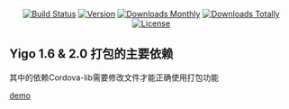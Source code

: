 <p align="center">
 <a href="https://travis-ci.org/zhouzhongyuan/cordova-pack"><img src="https://travis-ci.org/zhouzhongyuan/cordova-pack.svg?branch=master" alt="Build Status"></a>
 <a href="https://www.npmjs.com/package/cordova-pack"><img src="https://img.shields.io/npm/v/cordova-pack.svg?style=flat" alt="Version"></a>
 <a href="https://www.npmjs.com/package/cordova-pack"><img src="https://img.shields.io/npm/dm/cordova-pack.svg" alt="Downloads Monthly"></a>
 <a href="https://www.npmjs.com/package/cordova-pack"><img src="https://img.shields.io/npm/dt/cordova-pack.svg)" alt="Downloads Totally"></a>
 <a href="https://www.npmjs.com/package/cordova-pack"><img src="https://img.shields.io/npm/l/cordova-pack.svg" alt="License"></a>
</p>




## Yigo 1.6 & 2.0 打包的主要依赖

其中的依赖Cordova-lib需要修改文件才能正确使用打包功能

[demo](https://dev.bokesoft.com/yigomobile/main)